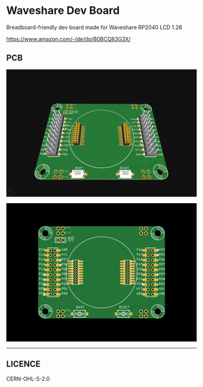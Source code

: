 # Waveshare Dev Board

Breadboard-friendly dev board made for Waveshare RP2040 LCD 1.28

https://www.amazon.com/-/de/dp/B0BCQ83G3X/

## PCB
![](doc/3D-board.png)

![](doc/2D-board.png)

---

## LICENCE
CERN-OHL-S-2.0
